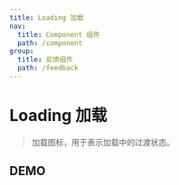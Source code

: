 ```yaml
---
title: Loading 加载
nav:
  title: Component 组件
  path: /component
group:
  title: 反馈组件
  path: /feedback
---
```


# Loading 加载

> 加载图标，用于表示加载中的过渡状态。

## DEMO

<code src="./demo/doc.tsx"></code>

<API></API>
